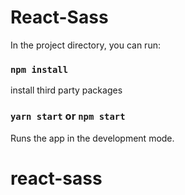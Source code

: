 # React-Sass

In the project directory, you can run:

### `npm install`

install third party packages

### `yarn start` or `npm start`

Runs the app in the development mode.<br />
# react-sass 
